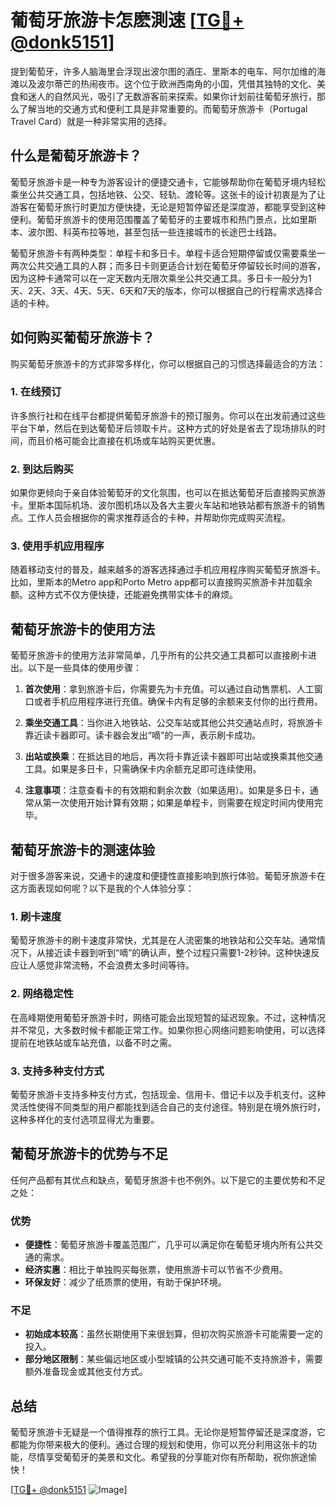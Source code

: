# 葡萄牙旅游卡怎麽測速 [[TG💪+ @donk5151](https://t.me/s/donk5151)]

提到葡萄牙，许多人脑海里会浮现出波尔图的酒庄、里斯本的电车、阿尔加维的海滩以及波尔蒂芒的热闹夜市。这个位于欧洲西南角的小国，凭借其独特的文化、美食和迷人的自然风光，吸引了无数游客前来探索。如果你计划前往葡萄牙旅行，那么了解当地的交通方式和便利工具是非常重要的。而葡萄牙旅游卡（Portugal Travel Card）就是一种非常实用的选择。

## 什么是葡萄牙旅游卡？

葡萄牙旅游卡是一种专为游客设计的便捷交通卡，它能够帮助你在葡萄牙境内轻松乘坐公共交通工具，包括地铁、公交、轻轨、渡轮等。这张卡的设计初衷是为了让游客在葡萄牙旅行时更加方便快捷，无论是短暂停留还是深度游，都能享受到这种便利。葡萄牙旅游卡的使用范围覆盖了葡萄牙的主要城市和热门景点，比如里斯本、波尔图、科英布拉等地，甚至包括一些连接城市的长途巴士线路。

葡萄牙旅游卡有两种类型：单程卡和多日卡。单程卡适合短期停留或仅需要乘坐一两次公共交通工具的人群；而多日卡则更适合计划在葡萄牙停留较长时间的游客，因为这种卡通常可以在一定天数内无限次乘坐公共交通工具。多日卡一般分为1天、2天、3天、4天、5天、6天和7天的版本，你可以根据自己的行程需求选择合适的卡种。

## 如何购买葡萄牙旅游卡？

购买葡萄牙旅游卡的方式非常多样化，你可以根据自己的习惯选择最适合的方法：

### 1. 在线预订

许多旅行社和在线平台都提供葡萄牙旅游卡的预订服务。你可以在出发前通过这些平台下单，然后在到达葡萄牙后领取卡片。这种方式的好处是省去了现场排队的时间，而且价格可能会比直接在机场或车站购买更优惠。

### 2. 到达后购买

如果你更倾向于亲自体验葡萄牙的文化氛围，也可以在抵达葡萄牙后直接购买旅游卡。里斯本国际机场、波尔图机场以及各大主要火车站和地铁站都有旅游卡的销售点。工作人员会根据你的需求推荐适合的卡种，并帮助你完成购买流程。

### 3. 使用手机应用程序

随着移动支付的普及，越来越多的游客选择通过手机应用程序购买葡萄牙旅游卡。比如，里斯本的Metro app和Porto Metro app都可以直接购买旅游卡并加载余额。这种方式不仅方便快捷，还能避免携带实体卡的麻烦。

## 葡萄牙旅游卡的使用方法

葡萄牙旅游卡的使用方法非常简单，几乎所有的公共交通工具都可以直接刷卡进出。以下是一些具体的使用步骤：

1. **首次使用**：拿到旅游卡后，你需要先为卡充值。可以通过自动售票机、人工窗口或者手机应用程序进行充值。确保卡内有足够的余额来支付你的出行费用。

2. **乘坐交通工具**：当你进入地铁站、公交车站或其他公共交通站点时，将旅游卡靠近读卡器即可。读卡器会发出“嘀”的一声，表示刷卡成功。

3. **出站或换乘**：在抵达目的地后，再次将卡靠近读卡器即可出站或换乘其他交通工具。如果是多日卡，只需确保卡内余额充足即可连续使用。

4. **注意事项**：注意查看卡的有效期和剩余次数（如果适用）。如果是多日卡，通常从第一次使用开始计算有效期；如果是单程卡，则需要在规定时间内使用完毕。

## 葡萄牙旅游卡的测速体验

对于很多游客来说，交通卡的速度和便捷性直接影响到旅行体验。葡萄牙旅游卡在这方面表现如何呢？以下是我的个人体验分享：

### 1. 刷卡速度

葡萄牙旅游卡的刷卡速度非常快，尤其是在人流密集的地铁站和公交车站。通常情况下，从接近读卡器到听到“嘀”的确认声，整个过程只需要1-2秒钟。这种快速反应让人感觉非常流畅，不会浪费太多时间等待。

### 2. 网络稳定性

在高峰期使用葡萄牙旅游卡时，网络可能会出现短暂的延迟现象。不过，这种情况并不常见，大多数时候卡都能正常工作。如果你担心网络问题影响使用，可以选择提前在地铁站或车站充值，以备不时之需。

### 3. 支持多种支付方式

葡萄牙旅游卡支持多种支付方式，包括现金、信用卡、借记卡以及手机支付。这种灵活性使得不同类型的用户都能找到适合自己的支付途径。特别是在境外旅行时，这种多样化的支付选项显得尤为重要。

## 葡萄牙旅游卡的优势与不足

任何产品都有其优点和缺点，葡萄牙旅游卡也不例外。以下是它的主要优势和不足之处：

### 优势

- **便捷性**：葡萄牙旅游卡覆盖范围广，几乎可以满足你在葡萄牙境内所有公共交通的需求。
- **经济实惠**：相比于单独购买每张票，使用旅游卡可以节省不少费用。
- **环保友好**：减少了纸质票的使用，有助于保护环境。

### 不足

- **初始成本较高**：虽然长期使用下来很划算，但初次购买旅游卡可能需要一定的投入。
- **部分地区限制**：某些偏远地区或小型城镇的公共交通可能不支持旅游卡，需要额外准备现金或其他支付方式。

## 总结

葡萄牙旅游卡无疑是一个值得推荐的旅行工具。无论你是短暂停留还是深度游，它都能为你带来极大的便利。通过合理的规划和使用，你可以充分利用这张卡的功能，尽情享受葡萄牙的美景和文化。希望我的分享能对你有所帮助，祝你旅途愉快！

[[TG💪+ @donk5151](https://t.me/s/donk5151) ![Image](https://i.postimg.cc/rwNCRYN7/Snipaste-2025-04-30-17-27-05.png)]